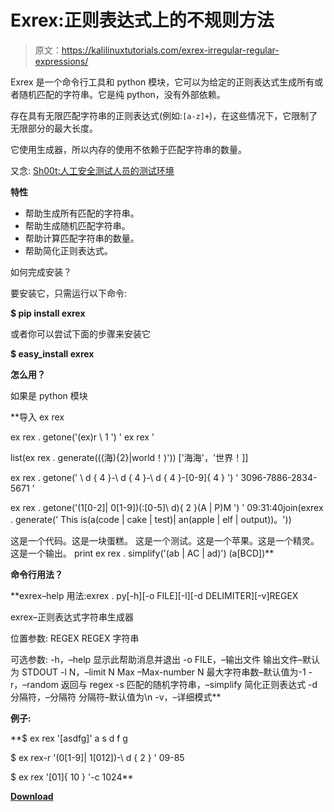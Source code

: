 # Exrex:正则表达式上的不规则方法

> 原文：<https://kalilinuxtutorials.com/exrex-irregular-regular-expressions/>

Exrex 是一个命令行工具和 python 模块，它可以为给定的正则表达式生成所有或者随机匹配的字符串。它是纯 python，没有外部依赖。

存在具有无限匹配字符串的正则表达式(例如:`[a-z]+`)，在这些情况下，它限制了无限部分的最大长度。

它使用生成器，所以内存的使用不依赖于匹配字符串的数量。

又念: [Sh00t:人工安全测试人员的测试环境](https://kalilinuxtutorials.com/sh00t-manual-security-testers/)

**特性**

*   帮助生成所有匹配的字符串。
*   帮助生成随机匹配字符串。
*   帮助计算匹配字符串的数量。
*   帮助简化正则表达式。

如何完成安装？

要安装它，只需运行以下命令:

**$ pip install exrex**

或者你可以尝试下面的步骤来安装它

**$ easy_install exrex**

**怎么用？**

如果是 python 模块

**导入 ex rex

ex rex . getone('(ex)r \ 1 ')
' ex rex '

list(ex rex . generate(((海){2}|world！)'))
['海海'，'世界！]]

ex rex . getone(' \ d { 4 }-\ d { 4 }-\ d { 4 }-[0-9]{ 4 } ')
' 3096-7886-2834-5671 '

ex rex . getone('(1[0-2]| 0[1-9])(:[0-5]\ d){ 2 }(A | P)M ')
' 09:31:40join(exrex . generate(' This is(a(code | cake | test)| an(apple | elf | output))。'))

这是一个代码。这是一块蛋糕。
这是一个测试。这是一个苹果。这是一个精灵。这是一个输出。
print ex rex . simplify('(ab | AC | ad)')
(a[BCD])**

**命令行用法？**

**exrex–help
用法:exrex . py[-h][-o FILE][-l][-d DELIMITER][-v]REGEX

exrex–正则表达式字符串生成器

位置参数:
REGEX REGEX 字符串

可选参数:
-h，–help 显示此帮助消息并退出
-o FILE，–输出文件
输出文件–默认为 STDOUT
-l N，–limit N Max –Max-number N 最大字符串数–默认值为-1
-r，–random 返回与 regex
-s 匹配的随机字符串，–simplify 简化正则表达式
-d 分隔符，–分隔符
分隔符–默认值为\n
-v，–详细模式**

**例子:**

**$ ex rex '[asdfg]'
a
s
d
f
g

$ ex rex-r '(0[1-9]| 1[012])-\ d { 2 } '
09-85

$ ex rex '[01]{ 10 } '-c
1024**

[**Download**](https://github.com/asciimoo/exrex)